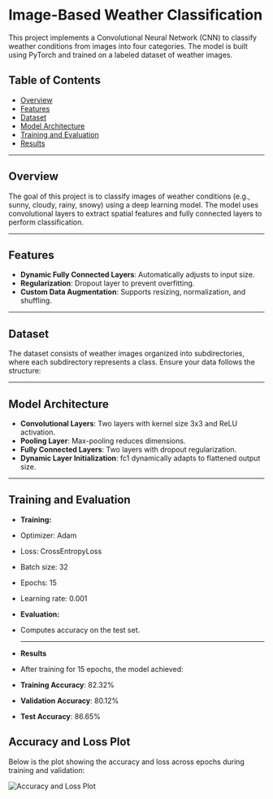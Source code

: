 # Image-Based Weather Classification

This project implements a Convolutional Neural Network (CNN) to classify weather conditions from images into four categories. The model is built using PyTorch and trained on a labeled dataset of weather images.

## Table of Contents

- [Overview](#overview)
- [Features](#features)
- [Dataset](#dataset)
- [Model Architecture](#model-architecture)
- [Training and Evaluation](#training-and-evaluation)
- [Results](#results)

---

## Overview

The goal of this project is to classify images of weather conditions (e.g., sunny, cloudy, rainy, snowy) using a deep learning model. The model uses convolutional layers to extract spatial features and fully connected layers to perform classification.

---

## Features

- **Dynamic Fully Connected Layers**: Automatically adjusts to input size.
- **Regularization**: Dropout layer to prevent overfitting.
- **Custom Data Augmentation**: Supports resizing, normalization, and shuffling.

---

## Dataset

The dataset consists of weather images organized into subdirectories, where each subdirectory represents a class. Ensure your data follows the structure:

---

## Model Architecture

- **Convolutional Layers**: Two layers with kernel size 3x3 and ReLU activation.
- **Pooling Layer**: Max-pooling reduces dimensions.
- **Fully Connected Layers**: Two layers with dropout regularization.
- **Dynamic Layer Initialization**: fc1 dynamically adapts to flattened output size.

---

## Training and Evaluation

- **Training:**

- Optimizer: Adam
- Loss: CrossEntropyLoss
- Batch size: 32
- Epochs: 15
- Learning rate: 0.001

- **Evaluation:**

- Computes accuracy on the test set.

  ---

- **Results**
  
- After training for 15 epochs, the model achieved:

- **Training Accuracy**: 82.32%
- **Validation Accuracy**: 80.12%
- **Test Accuracy**: 86.65%

## Accuracy and Loss Plot

Below is the plot showing the accuracy and loss across epochs during training and validation:

![Accuracy and Loss Plot](https://drive.google.com/uc?id=1eeC7ZS8fCBb8YF0ZMAQ6r1DzkBR5huEI)
